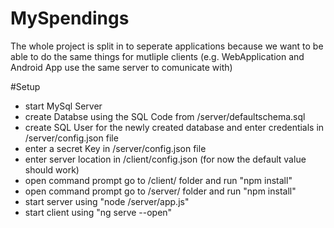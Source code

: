 # MySpendings
The whole project is split in to seperate applications 
because we want to be able to do the same things for mutliple clients
(e.g. WebApplication and Android App use the same server to comunicate with)

#Setup
- start MySql Server
- create Databse using the SQL Code from /server/defaultschema.sql
- create SQL User for the newly created database and enter credentials in /server/config.json file
- enter a secret Key in /server/config.json file
- enter server location in /client/config.json (for now the default value should work)
- open command prompt go to /client/ folder and run "npm install"
- open command prompt go to /server/ folder and run "npm install"
- start server using "node /server/app.js"
- start client using "ng serve --open"